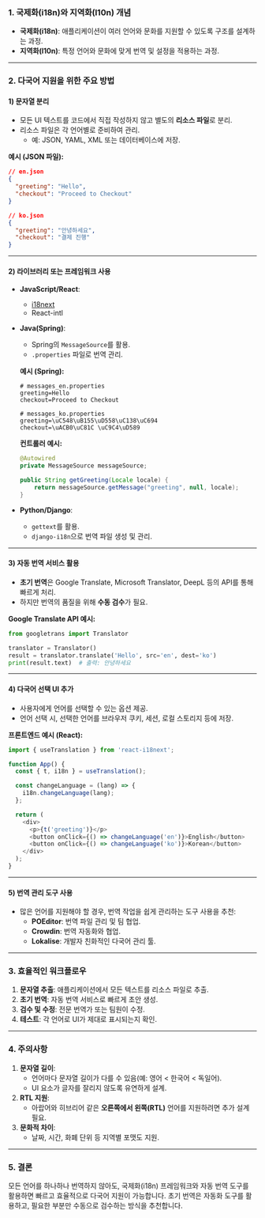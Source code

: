 ### 1. **국제화(i18n)와 지역화(l10n) 개념**

- **국제화(i18n)**: 애플리케이션이 여러 언어와 문화를 지원할 수 있도록 구조를 설계하는 과정.
- **지역화(l10n)**: 특정 언어와 문화에 맞게 번역 및 설정을 적용하는 과정.

------

### 2. **다국어 지원을 위한 주요 방법**

#### 1) **문자열 분리**

- 모든 UI 텍스트를 코드에서 직접 작성하지 않고 별도의 **리소스 파일**로 분리.
- 리소스 파일은 각 언어별로 준비하여 관리.
  - 예: JSON, YAML, XML 또는 데이터베이스에 저장.

**예시 (JSON 파일):**

```json
// en.json
{
  "greeting": "Hello",
  "checkout": "Proceed to Checkout"
}

// ko.json
{
  "greeting": "안녕하세요",
  "checkout": "결제 진행"
}
```

------

#### 2) **라이브러리 또는 프레임워크 사용**
- **JavaScript/React**:

  - [i18next](https://www.i18next.com/)
  - React-intl

- **Java(Spring)**:

  - Spring의 `MessageSource`를 활용.
  - `.properties` 파일로 번역 관리.

  **예시 (Spring):**

  ```properties
  # messages_en.properties
  greeting=Hello
  checkout=Proceed to Checkout
  
  # messages_ko.properties
  greeting=\uC548\uB155\uD558\uC138\uC694
  checkout=\uACB0\uC81C \uC9C4\uD589
  ```

  **컨트롤러 예시:**

  ```java
  @Autowired
  private MessageSource messageSource;
  
  public String getGreeting(Locale locale) {
      return messageSource.getMessage("greeting", null, locale);
  }
  ```

- **Python/Django**:

  - `gettext`를 활용.
  - `django-i18n`으로 번역 파일 생성 및 관리.

------

#### 3) **자동 번역 서비스 활용**

- **초기 번역**은 Google Translate, Microsoft Translator, DeepL 등의 API를 통해 빠르게 처리.
- 하지만 번역의 품질을 위해 **수동 검수**가 필요.

**Google Translate API 예시:**

```python
from googletrans import Translator

translator = Translator()
result = translator.translate('Hello', src='en', dest='ko')
print(result.text)  # 출력: 안녕하세요
```

------

#### 4) **다국어 선택 UI 추가**

- 사용자에게 언어를 선택할 수 있는 옵션 제공.
- 언어 선택 시, 선택한 언어를 브라우저 쿠키, 세션, 로컬 스토리지 등에 저장.

**프론트엔드 예시 (React):**

```javascript
import { useTranslation } from 'react-i18next';

function App() {
  const { t, i18n } = useTranslation();

  const changeLanguage = (lang) => {
    i18n.changeLanguage(lang);
  };

  return (
    <div>
      <p>{t('greeting')}</p>
      <button onClick={() => changeLanguage('en')}>English</button>
      <button onClick={() => changeLanguage('ko')}>Korean</button>
    </div>
  );
}
```

------

#### 5) **번역 관리 도구 사용**

- 많은 언어를 지원해야 할 경우, 번역 작업을 쉽게 관리하는 도구 사용을 추천:
  - **POEditor**: 번역 파일 관리 및 팀 협업.
  - **Crowdin**: 번역 자동화와 협업.
  - **Lokalise**: 개발자 친화적인 다국어 관리 툴.

------

### 3. **효율적인 워크플로우**

1. **문자열 추출**: 애플리케이션에서 모든 텍스트를 리소스 파일로 추출.
2. **초기 번역**: 자동 번역 서비스로 빠르게 초안 생성.
3. **검수 및 수정**: 전문 번역가 또는 팀원이 수정.
4. **테스트**: 각 언어로 UI가 제대로 표시되는지 확인.

------

### 4. **주의사항**

1. **문자열 길이**:
   - 언어마다 문자열 길이가 다를 수 있음(예: 영어 < 한국어 < 독일어).
   - UI 요소가 글자를 잘리지 않도록 유연하게 설계.
2. **RTL 지원**:
   - 아랍어와 히브리어 같은 **오른쪽에서 왼쪽(RTL)** 언어를 지원하려면 추가 설계 필요.
3. **문화적 차이**:
   - 날짜, 시간, 화폐 단위 등 지역별 포맷도 지원.

------

### 5. **결론**

모든 언어를 하나하나 번역하지 않아도, 국제화(i18n) 프레임워크와 자동 번역 도구를 활용하면 빠르고 효율적으로 다국어 지원이 가능합니다.
초기 번역은 자동화 도구를 활용하고, 필요한 부분만 수동으로 검수하는 방식을 추천합니다.